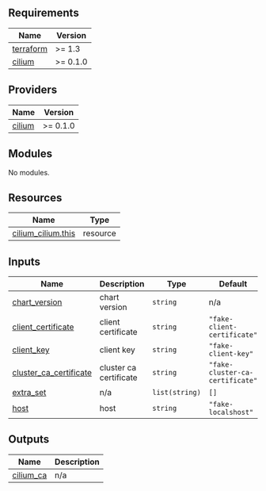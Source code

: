 ## Requirements

| Name | Version |
|------|---------|
| <a name="requirement_terraform"></a> [terraform](#requirement\_terraform) | >= 1.3 |
| <a name="requirement_cilium"></a> [cilium](#requirement\_cilium) | >= 0.1.0 |

## Providers

| Name | Version |
|------|---------|
| <a name="provider_cilium"></a> [cilium](#provider\_cilium) | >= 0.1.0 |

## Modules

No modules.

## Resources

| Name | Type |
|------|------|
| [cilium_cilium.this](https://registry.terraform.io/providers/littlejo/cilium/latest/docs/resources/cilium) | resource |

## Inputs

| Name | Description | Type | Default | Required |
|------|-------------|------|---------|:--------:|
| <a name="input_chart_version"></a> [chart\_version](#input\_chart\_version) | chart version | `string` | n/a | yes |
| <a name="input_client_certificate"></a> [client\_certificate](#input\_client\_certificate) | client certificate | `string` | `"fake-client-certificate"` | no |
| <a name="input_client_key"></a> [client\_key](#input\_client\_key) | client key | `string` | `"fake-client-key"` | no |
| <a name="input_cluster_ca_certificate"></a> [cluster\_ca\_certificate](#input\_cluster\_ca\_certificate) | cluster ca certificate | `string` | `"fake-cluster-ca-certificate"` | no |
| <a name="input_extra_set"></a> [extra\_set](#input\_extra\_set) | n/a | `list(string)` | `[]` | no |
| <a name="input_host"></a> [host](#input\_host) | host | `string` | `"fake-localshost"` | no |

## Outputs

| Name | Description |
|------|-------------|
| <a name="output_cilium_ca"></a> [cilium\_ca](#output\_cilium\_ca) | n/a |
